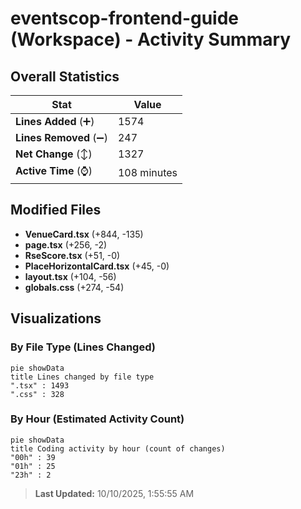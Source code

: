 # eventscop-frontend-guide (Workspace) - Activity Summary 

## Overall Statistics

| Stat                   | Value                                                             |
| ---------------------- | ----------------------------------------------------------------- |
| **Lines Added** (➕)   | 1574                                          |
| **Lines Removed** (➖) | 247                                        |
| **Net Change** (↕)    | 1327                |
| **Active Time** (⌚)   | 108 minutes |


## Modified Files
- **VenueCard.tsx** (+844, -135)
- **page.tsx** (+256, -2)
- **RseScore.tsx** (+51, -0)
- **PlaceHorizontalCard.tsx** (+45, -0)
- **layout.tsx** (+104, -56)
- **globals.css** (+274, -54)

## Visualizations

### By File Type (Lines Changed)

```mermaid
pie showData
title Lines changed by file type
".tsx" : 1493
".css" : 328
```

### By Hour (Estimated Activity Count)

```mermaid
pie showData
title Coding activity by hour (count of changes)
"00h" : 39
"01h" : 25
"23h" : 2
```


> **Last Updated:** 10/10/2025, 1:55:55 AM